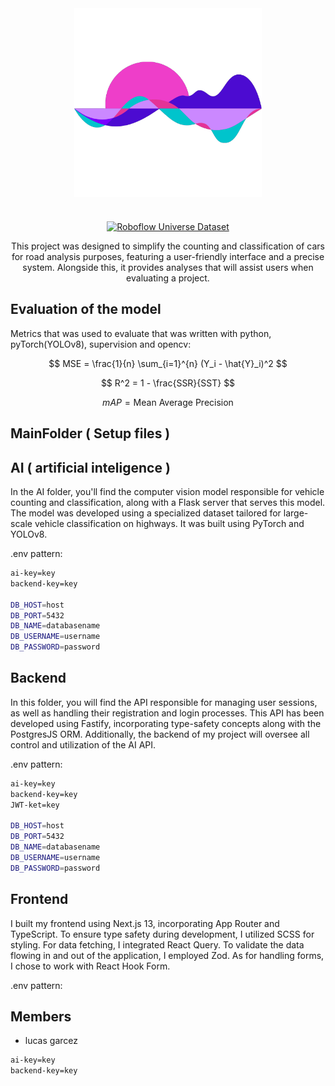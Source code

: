 <div align="center">
  <img align="center" src="imgs/logo.png" alt="Team logo" width="300"> 
</div>

#

<div align="center">

[![Roboflow Universe Dataset](https://app.roboflow.com/images/download-dataset-badge.svg)](https://universe.roboflow.com/senai-qb205/trafficai)

This project was designed to simplify the counting and classification of cars for road analysis purposes, featuring a user-friendly interface and a precise system. Alongside this, it provides analyses that will assist users when evaluating a project.

</div>

## Evaluation of the model

Metrics that was used to evaluate that was written with python, pyTorch(YOLOv8), supervision and opencv:

$$
MSE = \frac{1}{n} \sum_{i=1}^{n} (Y_i - \hat{Y}_i)^2
$$

$$
R^2 = 1 - \frac{SSR}{SST}
$$

$$
mAP = \text{Mean Average Precision}
$$

## MainFolder ( Setup files )

## AI ( artificial inteligence ) 

In the AI folder, you'll find the computer vision model responsible for vehicle counting and classification, along with a Flask server that serves this model. The model was developed using a specialized dataset tailored for large-scale vehicle classification on highways. It was built using PyTorch and YOLOv8.

.env pattern:

```bash
ai-key=key
backend-key=key

DB_HOST=host
DB_PORT=5432
DB_NAME=databasename
DB_USERNAME=username
DB_PASSWORD=password
```

## Backend

In this folder, you will find the API responsible for managing user sessions, as well as handling their registration and login processes. This API has been developed using Fastify, incorporating type-safety concepts along with the PostgresJS ORM. Additionally, the backend of my project will oversee all control and utilization of the AI API.

.env pattern:

```bash
ai-key=key
backend-key=key
JWT-ket=key

DB_HOST=host
DB_PORT=5432
DB_NAME=databasename
DB_USERNAME=username
DB_PASSWORD=password
```

## Frontend

I built my frontend using Next.js 13, incorporating App Router and TypeScript. To ensure type safety during development, I utilized SCSS for styling. For data fetching, I integrated React Query. To validate the data flowing in and out of the application, I employed Zod. As for handling forms, I chose to work with React Hook Form.

.env pattern:

## Members

- lucas garcez

```bash
ai-key=key
backend-key=key
```

